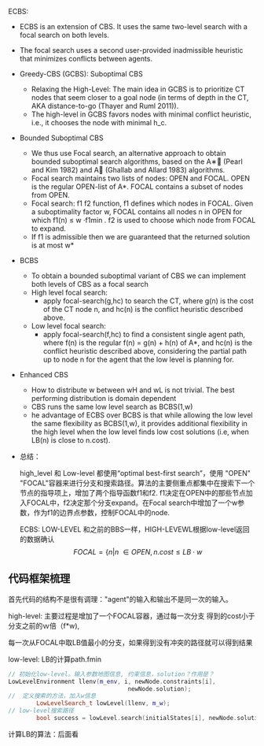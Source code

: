 ECBS:  

- ECBS is an extension of CBS. It uses the same two-level search with a focal search on both levels.

- The focal search uses a second user-provided inadmissible heuristic that minimizes conflicts between agents.

- Greedy-CBS (GCBS): Suboptimal CBS
  - Relaxing the High-Level: The main idea in GCBS is to prioritize CT nodes that seem closer to a goal node (in terms of depth in the CT, AKA distance-to-go (Thayer and Ruml 2011)). 
  - The high-level in GCBS favors nodes with minimal conflict heuristic, i.e., it chooses the node with minimal h_c.

- Bounded Suboptimal CBS
  - We thus use Focal search, an alternative approach to obtain bounded suboptimal search algorithms, based on the A∗ (Pearl and Kim 1982) and A (Ghallab and Allard 1983) algorithms.
  - Focal search maintains two lists of nodes: OPEN and FOCAL. OPEN is the regular OPEN-list of A*. FOCAL contains a subset of nodes from OPEN.
  - Focal search: f1  f2 function, f1 defines which nodes in FOCAL.  Given a suboptimality factor w, FOCAL contains all nodes n in OPEN for which f1(n) ≤ w ·f1min . f2 is used to choose which node from FOCAL to expand. 
  - If f1 is admissible then we are guaranteed that the returned solution is at most w*
  
- BCBS

  - To obtain a bounded suboptimal variant of CBS we can implement both levels of CBS as a focal search
  - High level focal search: 
    -  apply focal-search(g,hc) to search the CT, where g(n) is the cost of the CT node n, and hc(n) is the conflict heuristic described above.
  - Low level focal search:
    - apply focal-search(f,hc) to find a consistent single agent path, where f(n) is the regular f(n) = g(n) + h(n) of A*, and hc(n) is the conflict heuristic described above, considering the partial path up to node n for the agent that the low level is planning for.

- Enhanced CBS

  - How to distribute w between wH and wL is not trivial. The best performing distribution is domain dependent
  - CBS runs the same low level search as BCBS(1,w)
  - he advantage of ECBS over BCBS is that while allowing the low level the same flexibility as BCBS(1,w), it provides additional flexibility in the high level when the low level finds low cost solutions (i.e, when LB(n) is close to n.cost).

- 总结：

  high_level 和 Low-level 都使用“optimal best-first search”，使用 "OPEN" "FOCAL"容器来进行分支和搜索路径。算法的主要侧重点都集中在搜索下一个节点的指导项上，增加了两个指导函数f1和f2. f1决定在OPEN中的那些节点加入FOCAL中，f2决定那个分支expand。在Focal search中增加了一个w参数，作为f1的边界点参数，控制FOCAL中的node.

  ECBS:  LOW-LEVEL 和之前的BBS一样，HIGH-LEVEWL根据low-level返回的数据确认
  $$
  FOCAL = \lbrace n|n\ \in  OPEN, n.cost \le LB \cdot w
  $$
  

## 代码框架梳理

首先代码的结构不是很有调理："agent"的输入和输出不是同一次的输入。

high-level: 主要过程是增加了一个FOCAL容器，通过每一次分支 得到的cost小于分支之前的ｗ倍（f*w),

每一次从FOCAL中取LB值最小的分支，如果得到没有冲突的路径就可以得到结果

low-level:  LB的计算path.fmin

```c++
// 初始化low-level。输入参数地图信息, 约束信息，solution？作用是？
LowLevelEnvironment llenv(m_env, i, newNode.constraints[i],
                                  newNode.solution);
//  定义搜索的方法，加入w信息
        LowLevelSearch_t lowLevel(llenv, m_w);
// low-level搜索路径
        bool success = lowLevel.search(initialStates[i], newNode.solution[i]);

```

计算LB的算法：后面看